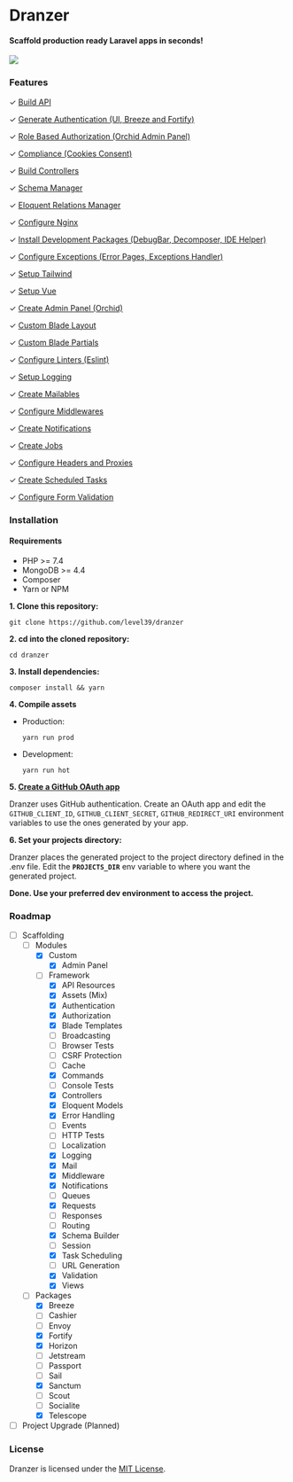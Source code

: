# Dranzer

#### Scaffold production ready Laravel apps in seconds!

![](https://i.imgur.com/E1UYgFh.png)

### Features

✓ [Build API](https://i.imgur.com/KFXHem8.png)

✓ [Generate Authentication (UI, Breeze and Fortify)](https://i.imgur.com/QywuGsE.png)

✓ [Role Based Authorization (Orchid Admin Panel)](https://i.imgur.com/0sUMRI5.png)

✓ [Compliance (Cookies Consent)](https://i.imgur.com/L5OiWLI.png)

✓ [Build Controllers](https://i.imgur.com/xEw6K2U.png)

✓ [Schema Manager](https://i.imgur.com/xLZ3KjC.png)

✓ [Eloquent Relations Manager](https://i.imgur.com/RRsHfGd.png)

✓ [Configure Nginx](https://i.imgur.com/y2WofV4.png)

✓ [Install Development Packages (DebugBar, Decomposer, IDE Helper)](https://i.imgur.com/n0CEVk6.png)

✓ [Configure Exceptions (Error Pages, Exceptions Handler)](https://i.imgur.com/UzLoV58.png)

✓ [Setup Tailwind](https://i.imgur.com/mkcyLu7.png)

✓ [Setup Vue](https://i.imgur.com/HHtO50b.png)

✓ [Create Admin Panel (Orchid)](https://i.imgur.com/ipPUsej.png)

✓ [Custom Blade Layout](https://i.imgur.com/2Awz2nG.png)

✓ [Custom Blade Partials](https://i.imgur.com/idgPXY2.png)

✓ [Configure Linters (Eslint)](https://i.imgur.com/hgiziS8.png)

✓ [Setup Logging](https://i.imgur.com/wlW2rTA.png)

✓ [Create Mailables](https://i.imgur.com/tx8ivMc.png)

✓ [Configure Middlewares](https://i.imgur.com/MSc3f8M.png)

✓ [Create Notifications](https://i.imgur.com/U1ryGUR.png) 

✓ [Create Jobs](https://i.imgur.com/mQbXcJG.png)

✓ [Configure Headers and Proxies](https://i.imgur.com/hVhIEp7.png)

✓ [Create Scheduled Tasks](https://i.imgur.com/sf3lLPI.png)

✓ [Configure Form Validation](https://i.imgur.com/lfDXQiY.png)

### Installation

#### Requirements

- PHP >= 7.4
- MongoDB >= 4.4
- Composer
- Yarn or NPM

**1. Clone this repository:**

`git clone https://github.com/level39/dranzer`

**2. cd into the cloned repository:**

`cd dranzer`

**3. Install dependencies:**

`composer install && yarn`

**4. Compile assets**

- Production:
  
    `yarn run prod`

- Development:
  
    `yarn run hot`

**5. [Create a GitHub OAuth app](https://github.com/settings/applications/new)**

Dranzer uses GitHub authentication. Create an OAuth app and edit the `GITHUB_CLIENT_ID`, `GITHUB_CLIENT_SECRET`, `GITHUB_REDIRECT_URI` environment variables to use the ones generated by your app.

**6. Set your projects directory:**

Dranzer places the generated project to the project directory defined in the .env file. Edit the **`PROJECTS_DIR`** env variable to where you want the generated project.

**Done. Use your preferred dev environment to access the project.**

### Roadmap

- [ ] Scaffolding
  - [ ] Modules
      - [x] Custom
          - [x] Admin Panel
      - [ ] Framework
          - [x] API Resources
          - [x] Assets (Mix)
          - [x] Authentication
          - [x] Authorization
          - [x] Blade Templates
          - [ ] Broadcasting
          - [ ] Browser Tests
          - [ ] CSRF Protection
          - [ ] Cache
          - [x] Commands
          - [ ] Console Tests
          - [x] Controllers
          - [x] Eloquent Models
          - [x] Error Handling
          - [ ] Events
          - [ ] HTTP Tests
          - [ ] Localization
          - [x] Logging
          - [x] Mail
          - [x] Middleware
          - [x] Notifications
          - [ ] Queues
          - [x] Requests
          - [ ] Responses
          - [ ] Routing
          - [x] Schema Builder
          - [ ] Session
          - [x] Task Scheduling
          - [ ] URL Generation
          - [x] Validation
          - [x] Views
  - [ ] Packages
      - [x] Breeze
      - [ ] Cashier
      - [ ] Envoy
      - [x] Fortify
      - [x] Horizon
      - [ ] Jetstream
      - [ ] Passport
      - [ ] Sail
      - [x] Sanctum
      - [ ] Scout
      - [ ] Socialite
      - [x] Telescope
- [ ] Project Upgrade (Planned)

### License

Dranzer is licensed under the [MIT License](https://en.wikipedia.org/wiki/MIT_License).

